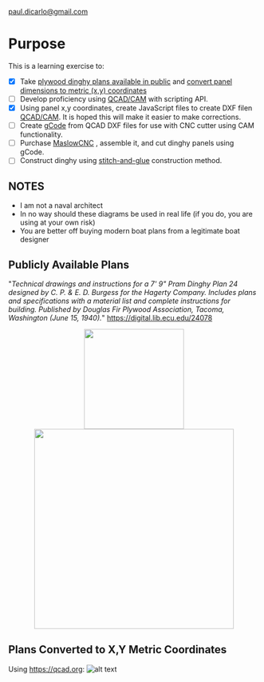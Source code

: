 paul.dicarlo@gmail.com

# Purpose
This is a learning exercise to:
- [x] Take [plywood dinghy plans available in public]( https://digital.lib.ecu.edu/24078) and [convert panel dimensions to metric (x,y) coordinates](./conversionArtifacts/1940s%20Hull%20Panel%20Positions%20Converted%20to%20Metric.xlsx)
- [ ] Develop proficiency using [QCAD/CAM](https://qcad.org/en/products/qcad-cam) with scripting API.
- [x] Using panel x,y coordinates, create JavaScript files to create DXF filen [QCAD/CAM](https://qcad.org/en/products/qcad-cam).  It is hoped this will make it easier to make corrections.
- [ ] Create [gCode](https://en.wikipedia.org/wiki/G-code) from QCAD DXF files for use with CNC cutter using CAM functionality.
- [ ] Purchase [MaslowCNC](https://www.maslowcnc.com/) , assemble it, and cut dinghy panels using gCode. 
- [ ] Construct dinghy using [stitch-and-glue](https://en.wikipedia.org/wiki/Stitch_and_glue) construction method.

## NOTES
* I am not a naval architect 
* In no way should these diagrams be used in real life (if you do, you are using at your own risk)
* You are better off buying modern boat plans from a legitimate boat designer
  
## Publicly Available Plans
"*Technical drawings and instructions for a 7' 9" Pram Dinghy Plan 24 designed by C. P. & E. D. Burgess for the Hagerty Company. Includes plans and specifications with a material list and complete instructions for building. Published by Douglas Fir Plywood Association, Tacoma, Washington (June 15, 1940).*"  https://digital.lib.ecu.edu/24078 

<a href="https://digital.lib.ecu.edu/24078">
<center><img src="media/Screenshot 2024-04-20 at 10.45.35 PM.png" width="200"></center>
</a>

<a href="https://digital.lib.ecu.edu/24078">
<center><img src=media/Screenshot%202024-04-12%20at%209.24.40 PM.jpg " width="400"></center>
</a>


## Plans Converted to X,Y Metric Coordinates
Using https://qcad.org:
![alt text](media/Screenshot%202024-04-12%20at%209.57.00 PM.png "Title")
